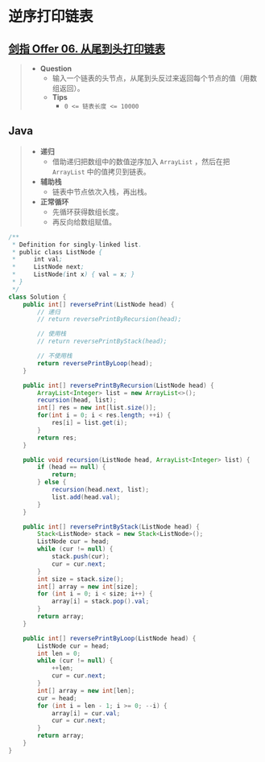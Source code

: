 # 逆序打印链表

## [剑指 Offer 06. 从尾到头打印链表](https://leetcode.cn/problems/cong-wei-dao-tou-da-yin-lian-biao-lcof/)

> - **Question**
>   - 输入一个链表的头节点，从尾到头反过来返回每个节点的值（用数组返回）。
>   - **Tips**
>     - `0 <= 链表长度 <= 10000`

## Java

> - **递归**
>   - 借助递归把数组中的数值逆序加入 `ArrayList` ，然后在把 `ArrayList` 中的值拷贝到链表。
> - **辅助栈**
>   - 链表中节点依次入栈，再出栈。
> - **正常循环**
>   - 先循环获得数组长度。
>   - 再反向给数组赋值。

```java
/**
 * Definition for singly-linked list.
 * public class ListNode {
 *     int val;
 *     ListNode next;
 *     ListNode(int x) { val = x; }
 * }
 */
class Solution {
    public int[] reversePrint(ListNode head) {
        // 递归
        // return reversePrintByRecursion(head);

        // 使用栈
        // return reversePrintByStack(head);

        // 不使用栈
        return reversePrintByLoop(head);
    }

    public int[] reversePrintByRecursion(ListNode head) {
        ArrayList<Integer> list = new ArrayList<>();
        recursion(head, list);
        int[] res = new int[list.size()];
        for(int i = 0; i < res.length; ++i) {
            res[i] = list.get(i);
        }
        return res;
    }

    public void recursion(ListNode head, ArrayList<Integer> list) {
        if (head == null) {
            return;
        } else {
            recursion(head.next, list);
            list.add(head.val);
        }
    }

    public int[] reversePrintByStack(ListNode head) {
        Stack<ListNode> stack = new Stack<ListNode>();
        ListNode cur = head;
        while (cur != null) {
            stack.push(cur);
            cur = cur.next;
        }
        int size = stack.size();
        int[] array = new int[size];
        for (int i = 0; i < size; i++) {
            array[i] = stack.pop().val;
        }
        return array;
    }

    public int[] reversePrintByLoop(ListNode head) {
        ListNode cur = head;
        int len = 0;
        while (cur != null) {
            ++len;
            cur = cur.next;
        }
        int[] array = new int[len];
        cur = head;
        for (int i = len - 1; i >= 0; --i) {
            array[i] = cur.val;
            cur = cur.next;
        }
        return array;
    }
}
```
